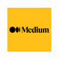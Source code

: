 <figure>
<img
    src="logo/medium-logo.png"
    alt="Medium"
    title="Medium"
    style="display: inline-block; margin: 0 auto; max-width: 100px">
</figure>
